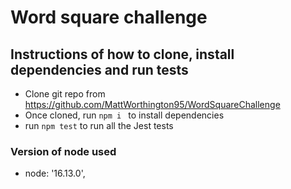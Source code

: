 # Word square challenge

## Instructions of how to clone, install dependencies and run tests

- Clone git repo from https://github.com/MattWorthington95/WordSquareChallenge
- Once cloned, run `npm i ` to install dependencies
- run `npm test` to run all the Jest tests

### Version of node used

- node: '16.13.0',
